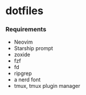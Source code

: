 # dotfiles

### Requirements
 - Neovim
 - Starship prompt
 - zoxide
 - fzf
 - fd
 - ripgrep
 - a nerd font
 - tmux, tmux plugin manager
